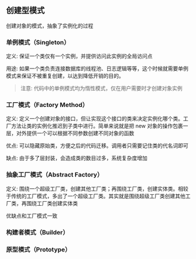 ## 创建型模式
创建对象的模式，抽象了实例化的过程
### 单例模式（Singleton）
定义: 保证一个类仅有一个实例，并提供访问此实例的全局访问点

用途: 如果一个类负责连接数据库的线程池、日志逻辑等等，这个时候就需要单例模式来保证不被重复创建，以达到降低开销的目的。

> 注意: 代码中的单例模式均为惰性模式，仅在用户需要时才创建对象实例

### 工厂模式（Factory Method）
定义: 定义一个创建对象的接口，但让实现这个接口的类来决定实例化哪个类。工厂方法让类的实例化推迟到子类中进行。简单来说就是把 new 对象的操作包裹一层，对外提供一个可以根据不同参数创建不同对象的函数

优点: 可以隐藏原始类，方便之后的代码迁移。调用者只需要记住类的代名词即可

缺点: 由于多了层封装，会造成类的数目过多，系统复杂度增加

### 抽象工厂模式（Abstract Factory）
定义: 围绕一个超级工厂类，创建其他工厂类；再围绕工厂类，创建实体类。相较于传统的工厂模式，多出了一个超级工厂类。其实就是围绕超级工厂类创建其他工厂类，再围绕工厂类创建实体类

优缺点和工厂模式一致

### 构建者模式（Builder）
### 原型模式（Prototype）
